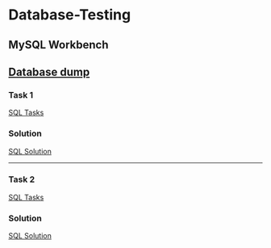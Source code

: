 # Database-Testing
## MySQL Workbench
## [Database dump](https://drive.google.com/drive/folders/1GUJ8g9YzVKhSvi8z3mE7r9XwpMs-Q1Bw?usp=sharing)
### Task 1 
[SQL Tasks](https://docs.google.com/document/d/1D-NjRlsfJXD4qoVKlWBANY7Ur1Zwuaqw/edit?usp=sharing&ouid=116635538336499939818&rtpof=true&sd=true)
### Solution
[SQL Solution](https://docs.google.com/document/d/1sHmZKnKl5o8GceFco6XOkLi3QCbDHrgZ/edit?usp=sharing&ouid=116635538336499939818&rtpof=true&sd=true)

---

### Task 2
[SQL Tasks](https://docs.google.com/document/d/1VIz4o0jGG85zxU682jeiox5HgNJHRgDO/edit?usp=sharing&ouid=116635538336499939818&rtpof=true&sd=true)
### Solution
[SQL Solution](https://docs.google.com/document/d/1BgIJrjy5NipGGaw82wKyn629vQU2Ydz_/edit?usp=sharing&ouid=116635538336499939818&rtpof=true&sd=true)
